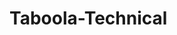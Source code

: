 # Taboola-Technical

<!-- search: weather app (learn video library)
geolocation

brad smith

dalia sawaya

map over array and stop after 6

map over data.list and categories

what is there are more categories?

append to dom as array

you filled up buckets that you made

one div in html

id `box-${i + 1}` -->
